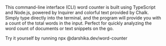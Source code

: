 This command-line interface (CLI) word counter is built using TypeScript and Node.js, powered by Inquirer and colorful text provided by Chalk. Simply type directly into the terminal, and the program will provide you with a count of the total words in the input. Perfect for quickly analyzing the word count of documents or text snippets on the go.

Try it yourself by running npx @darshika.dev/word-counter